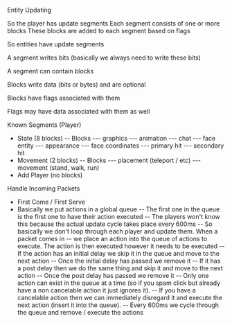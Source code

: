 


Entity Updating

So the player has update segments
Each segment consists of one or more blocks
These blocks are added to each segment based on flags

So entities have update segments

A segment writes bits (basically we always need to write these bits)

A segment can contain blocks

Blocks write data (bits or bytes) and are optional

Blocks have flags associated with them

Flags may have data associated with them as well

Known Segments (Player)

- State (8 blocks)
-- Blocks
--- graphics
--- animation
--- chat
--- face entity
--- appearance
--- face coordinates
--- primary hit
--- secondary hit
- Movement (2 blocks)
-- Blocks
--- placement (teleport / etc)
--- movement (stand, walk, run)
- Add Player (no blocks)

Handle Incoming Packets

- First Come / First Serve
- Basically we put actions in a global queue
-- The first one in the queue is the first one to have their action executed
-- The players won't know this because the actual update cycle takes place every 600ms
-- So basically we don't loop through each player and update them. When a packet comes in
-- we place an action into the queue of actions to execute. The action is then executed however it needs to be executed
-- If the action has an initial delay we skip it in the queue and move to the next action
-- Once the initial delay has passed we remove it
-- If it has a post delay then we do the same thing and skip it and move to the next action
-- Once the post delay has passed we remove it
-- Only one action can exist in the queue at a time (so if you spam click but already have a non cancelable action it just ignores it).
-- If you have a cancelable action then we can immediately disregard it and execute the next action (insert it into the queue).
-- Every 600ms we cycle through the queue and remove / execute the actions

